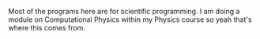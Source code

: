 Most of the programs here are for scientific programming. I am doing a module on Computational Physics within my Physics course so yeah that's where this comes from.
